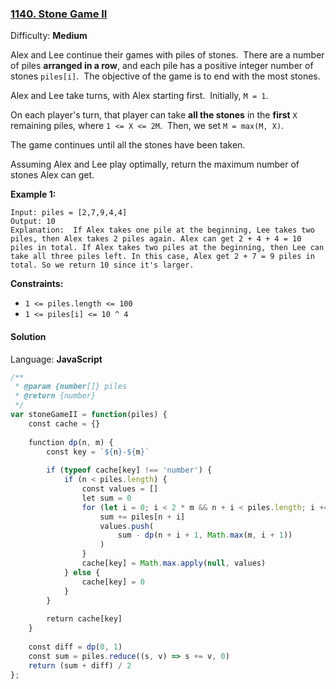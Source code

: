### [1140\. Stone Game II](https://leetcode.com/problems/stone-game-ii/)

Difficulty: **Medium**


Alex and Lee continue their games with piles of stones.  There are a number of piles **arranged in a row**, and each pile has a positive integer number of stones `piles[i]`.  The objective of the game is to end with the most stones. 

Alex and Lee take turns, with Alex starting first.  Initially, `M = 1`.

On each player's turn, that player can take **all the stones** in the **first** `X` remaining piles, where `1 <= X <= 2M`.  Then, we set `M = max(M, X)`.

The game continues until all the stones have been taken.

Assuming Alex and Lee play optimally, return the maximum number of stones Alex can get.

**Example 1:**

```
Input: piles = [2,7,9,4,4]
Output: 10
Explanation:  If Alex takes one pile at the beginning, Lee takes two piles, then Alex takes 2 piles again. Alex can get 2 + 4 + 4 = 10 piles in total. If Alex takes two piles at the beginning, then Lee can take all three piles left. In this case, Alex get 2 + 7 = 9 piles in total. So we return 10 since it's larger. 
```

**Constraints:**

*   `1 <= piles.length <= 100`
*   `1 <= piles[i] <= 10 ^ 4`


#### Solution

Language: **JavaScript**

```javascript
/**
 * @param {number[]} piles
 * @return {number}
 */
var stoneGameII = function(piles) {
    const cache = {}
    
    function dp(n, m) {
        const key = `${n}-${m}`
        
        if (typeof cache[key] !== 'number') {
            if (n < piles.length) {
                const values = []
                let sum = 0
                for (let i = 0; i < 2 * m && n + i < piles.length; i += 1) {
                    sum += piles[n + i]
                    values.push(
                        sum - dp(n + i + 1, Math.max(m, i + 1))
                    )
                }
                cache[key] = Math.max.apply(null, values)
            } else {
                cache[key] = 0
            }
        }
        
        return cache[key]
    }
    
    const diff = dp(0, 1)
    const sum = piles.reduce((s, v) => s += v, 0)
    return (sum + diff) / 2
};
```